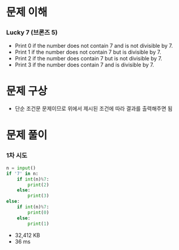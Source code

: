 # 문제 이해
### Lucky 7 (브론즈 5)
* Print 0 if the number does not contain 7 and is not divisible by 7.
* Print 1 if the number does not contain 7 but is divisible by 7.
* Print 2 if the number does contain 7 but is not divisible by 7.
* Print 3 if the number does contain 7 and is divisible by 7.
# 문제 구상
* 단순 조건문 문제이므로 위에서 제시된 조건에 따라 결과를 출력해주면 됨
# 문제 풀이
### 1차 시도
```python
n = input()
if '7' in n:
    if int(n)%7:
        print(2)
    else:
        print(3)
else:
    if int(n)%7:
        print(0)
    else:
        print(1)
```
* 32,412 KB
* 36 ms